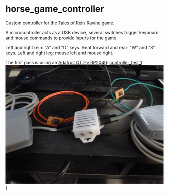 # horse_game_controller

Custom controller for the [Tales of Rein Ravine](https://store.steampowered.com/app/2299740/Tales_of_Rein_Ravine/) game.

A microcontroller acts as a USB device, several switches trigger keyboard and mouse commands to provide inputs for the game.

Left and right rein: "A" and "D" keys.
Seat forward and rear: "W" and "S" keys.
Left and right leg: mouse left and mouse right.

The first pass is using an [Adafruit QT Py RP2040](https://www.adafruit.com/product/4900):
[controller_test_1](controller_test_1.mp4)
![QT Py implementation test](qt_py_v1.jpg)]
